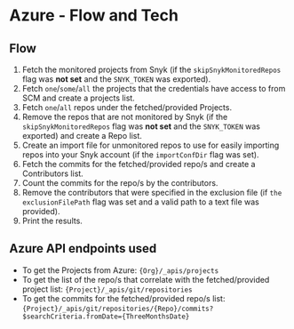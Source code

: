 # Azure - Flow and Tech

## Flow

1. Fetch the monitored projects from Snyk (if the `skipSnykMonitoredRepos` flag was **not set** and the `SNYK_TOKEN` was exported).
2. Fetch `one`/`some`/`all` the projects that the credentials have access to from SCM and create a projects list.
3. Fetch `one`/`all` repos under the fetched/provided Projects.
4. Remove the repos that are not monitored by Snyk (if the `skipSnykMonitoredRepos` flag was **not set** and the `SNYK_TOKEN` was exported) and create a Repo list.
5. Create an import file for unmonitored repos to use for easily importing repos into your Snyk account (if the `importConfDir` flag was set).
6. Fetch the commits for the fetched/provided repo/s and create a Contributors list.
7. Count the commits for the repo/s by the contributors.
8. Remove the contributors that were specified in the exclusion file (if `the exclusionFilePath` flag was set and a valid path to a text file was provided).
9. Print the results.

## Azure API endpoints used

* To get the Projects from Azure: `{Org}/_apis/projects`
* To get the list of the repo/s that correlate with the fetched/provided project list: `{Project}/_apis/git/repositories`
* To get the commits for the fetched/provided repo/s list:`{Project}/_apis/git/repositories/{Repo}/commits?$searchCriteria.fromDate={ThreeMonthsDate}`
